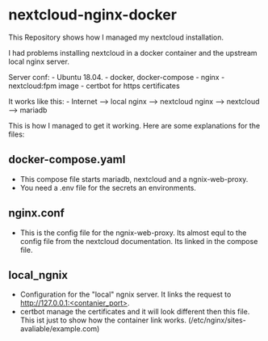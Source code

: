 # nextcloud-nginx-docker
This Repository shows how I managed my nextcloud installation.

I had problems installing nextcloud in a docker container and the upstream local nginx server.

Server conf:
	- Ubuntu 18.04.
	- docker, docker-compose
	- nginx
	- nextcloud:fpm image
	- certbot for https certificates

It works like this:
	- Internet --> local nginx --> nextcloud nginx --> nextcloud --> mariadb

This is how I managed to get it working. Here are some explanations for the files:

## docker-compose.yaml
- This compose file starts mariadb, nextcloud and a ngnix-web-proxy.
- You need a .env file for the secrets an environments.

## nginx.conf
- This is the config file for the ngnix-web-proxy. Its almost equl to the config file from the nextcloud documentation. Its linked in the compose file.

## local_ngnix
- Configuration for the "local" ngnix server. It links the request to http://127.0.0.1:<contanier_port>.
- certbot manage the certificates and it will look different then this file. This ist just to show how the container link works. (/etc/nginx/sites-avaliable/example.com)
